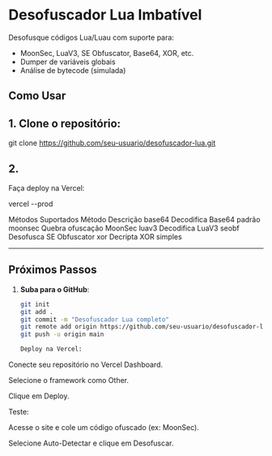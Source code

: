 # Desofuscador Lua Imbatível

Desofusque códigos Lua/Luau com suporte para:
- MoonSec, LuaV3, SE Obfuscator, Base64, XOR, etc.
- Dumper de variáveis globais
- Análise de bytecode (simulada)

## Como Usar
## 1. Clone o repositório:
  
   git clone https://github.com/seu-usuario/desofuscador-lua.git
   
## 2.
Faça deploy na Vercel:

vercel --prod

Métodos Suportados
Método	Descrição
base64	Decodifica Base64 padrão
moonsec	Quebra ofuscação MoonSec
luav3	Decodifica LuaV3
seobf	Desofusca SE Obfuscator
xor	Decripta XOR simples



---

## **Próximos Passos**
1. **Suba para o GitHub**:
   ```bash
   git init
   git add .
   git commit -m "Desofuscador Lua completo"
   git remote add origin https://github.com/seu-usuario/desofuscador-lua.git
   git push -u origin main

   Deploy na Vercel:

Conecte seu repositório no Vercel Dashboard.

Selecione o framework como Other.

Clique em Deploy.

Teste:

Acesse o site e cole um código ofuscado (ex: MoonSec).

Selecione Auto-Detectar e clique em Desofuscar.

